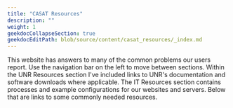 ```yaml
---
title: "CASAT Resources"
description: ""
weight: 1
geekdocCollapseSection: true
geekdocEditPath: blob/source/content/casat_resources/_index.md
---
```


This website has answers to many of the common problems our users report. Use the navigation bar on the left to move between sections. Within the UNR Resources section I've included links to UNR's documentation and software downloads where applicable. The IT Resources section contains processes and example configurations for our websites and servers. Below that are links to some commonly needed resources.
